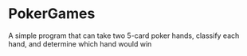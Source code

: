 # PokerGames
 A simple program that can take two 5-card poker hands, classify each hand, and determine which hand would win
